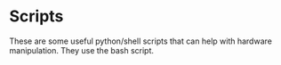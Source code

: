 # Scripts
These are some useful python/shell scripts that can help with hardware manipulation. They use the bash script.
